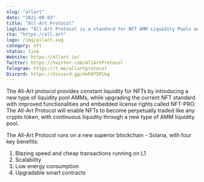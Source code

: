 ```yaml
---
slug: "allart"
date: "2021-08-03"
title: "All-Art Protocol"
logline: "All-Art Protocol is a standard for NFT AMM Liquidity Pools and NFTs."
cta: "https://all.art"
logo: /img/allart.svg
category: nft
status: live
Website: https://allart.io/	
Twitter: https://twitter.com/AllArtProtocol
Telegram: https://t.me/allartprotocol
Discord: https://discord.gg/deFH75PCkg		
---
```

The All-Art protocol provides constant liquidity for NFTs by introducing a new type of liquidity pool AMMs, while upgrading the current NFT standard with improved functionalities and embedded license rights called NFT-PRO. The All-Art Protocol will enable NFTs to become perpetually traded like any crypto token, with continuous liquidity through a new type of AMM liquidity pool.

The All-Art Protocol runs on a new superior blockchain - Solana, with four key benefits: 
1. Blazing speed and cheap transactions running on L1
2. Scalability
3. Low energy consumption
4. Upgradable smart contracts
